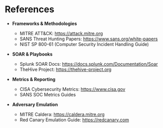 # References

- **Frameworks & Methodologies**
  - MITRE ATT&CK: https://attack.mitre.org
  - SANS Threat Hunting Papers: https://www.sans.org/white-papers
  - NIST SP 800-61 (Computer Security Incident Handling Guide)  

- **SOAR & Playbooks**
  - Splunk SOAR Docs: https://docs.splunk.com/Documentation/Soar
  - TheHive Project: https://thehive-project.org  

- **Metrics & Reporting**
  - CISA Cybersecurity Metrics: https://www.cisa.gov
  - SANS SOC Metrics Guides  

- **Adversary Emulation**
  - MITRE Caldera: https://caldera.mitre.org
  - Red Canary Emulation Guide: https://redcanary.com
